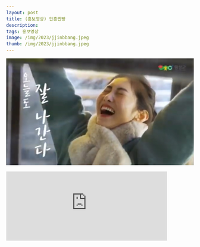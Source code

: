 ```yaml
---
layout: post
title: (홍보영상) 안흥찐빵
description: 
tags: 홍보영상
image: /img/2023/jjinbbang.jpeg
thumb: /img/2023/jjinbbang.jpeg
---
```


![](../img/2023/jjinbbang.jpeg)
<iframe width="432" height="185.5" src="https://www.youtube.com/embed/-F_M0mlp7ZU" title="안흥 여인들의 완벽한 손맛_안흥찐빵!! 🥛" frameborder="0" allow="accelerometer; autoplay; clipboard-write; encrypted-media; gyroscope; picture-in-picture; web-share" allowfullscreen></iframe>


